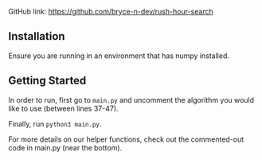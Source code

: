 GitHub link: https://github.com/bryce-n-dev/rush-hour-search

## Installation

Ensure you are running in an environment that has numpy installed. 

## Getting Started

In order to run, first go to `main.py` and uncomment the algorithm you would like to use (between lines 37-47).

Finally, run `python3 main.py`.

For more details on our helper functions, check out the commented-out code in main.py (near the bottom).